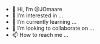 - 👋 Hi, I’m @JOmaare
- 👀 I’m interested in ...
- 🌱 I’m currently learning ...
- 💞️ I’m looking to collaborate on ...
- 📫 How to reach me ...

<!---
JOmaare/JOmaare is a ✨ special ✨ repository because its `README.md` (this file) appears on your GitHub profile.
You can click the Preview link to take a look at your changes.
--->
